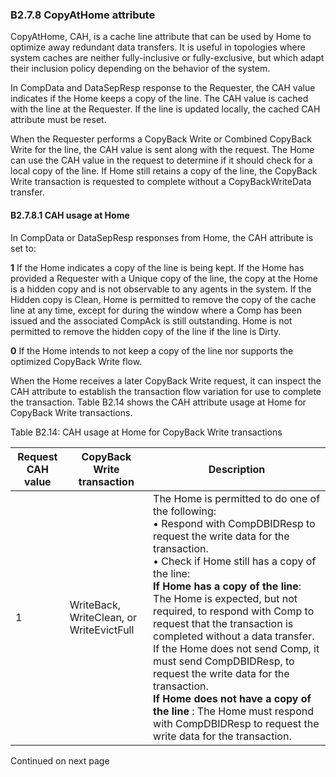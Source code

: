 ### B2.7.8 CopyAtHome attribute

CopyAtHome, CAH, is a cache line attribute that can be used by Home to optimize away redundant data transfers. It is useful in topologies where system caches are neither fully-inclusive or fully-exclusive, but which adapt their inclusion policy depending on the behavior of the system.

In CompData and DataSepResp response to the Requester, the CAH value indicates if the Home keeps a copy of the line. The CAH value is cached with the line at the Requester. If the line is updated locally, the cached CAH attribute must be reset.

When the Requester performs a CopyBack Write or Combined CopyBack Write for the line, the CAH value is sent along with the request. The Home can use the CAH value in the request to determine if it should check for a local copy of the line. If Home still retains a copy of the line, the CopyBack Write transaction is requested to complete without a CopyBackWriteData transfer.

#### B2.7.8.1 CAH usage at Home

In CompData or DataSepResp responses from Home, the CAH attribute is set to:

**1** If the Home indicates a copy of the line is being kept. If the Home has provided a Requester with a Unique copy of the line, the copy at the Home is a hidden copy and is not observable to any agents in the system. If the Hidden copy is Clean, Home is permitted to remove the copy of the cache line at any time, except for during the window where a Comp has been issued and the associated CompAck is still outstanding. Home is not permitted to remove the hidden copy of the line if the line is Dirty.

**0** If the Home intends to not keep a copy of the line nor supports the optimized CopyBack Write flow.

When the Home receives a later CopyBack Write request, it can inspect the CAH attribute to establish the transaction flow variation for use to complete the transaction. Table B2.14 shows the CAH attribute usage at Home for CopyBack Write transactions.

Table B2.14: CAH usage at Home for CopyBack Write transactions

| Request CAH value | CopyBack Write transaction               | Description                                                                                                                                                                                                                                                                                                                                                                                                                                                                                                                                                                                                               |
|-------------------|------------------------------------------|---------------------------------------------------------------------------------------------------------------------------------------------------------------------------------------------------------------------------------------------------------------------------------------------------------------------------------------------------------------------------------------------------------------------------------------------------------------------------------------------------------------------------------------------------------------------------------------------------------------------------|
| 1                 | WriteBack, WriteClean, or WriteEvictFull | The Home is permitted to do one of the following: </br> • Respond with CompDBIDResp to request the write data for the transaction. </br> • Check if Home still has a copy of the line: </br> **If Home has a copy of the line**: The Home is expected, but not required, to respond with Comp to request that the transaction is completed without a data transfer. If the Home does not send Comp, it must send CompDBIDResp, to request the write data for the transaction. </br> **If Home does not have a copy of the line** : The Home must respond with CompDBIDResp to request the write data for the transaction. |

Continued on next page